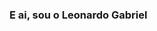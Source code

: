 ### E ai, sou o Leonardo Gabriel


<!--
Desenvolvedor Back-end (Java) / PowerApps
Aprendendo um pouco mais tambem sobre a PowerPlataform (PowerBI).
Sou estudante de Ciência da Computação e estágiario como desenvolvedor da maior empresa de tecnologia do Brasil (TOTVS).
-->
